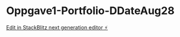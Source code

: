 # Oppgave1-Portfolio-DDateAug28

[Edit in StackBlitz next generation editor ⚡️](https://stackblitz.com/~/github.com/enwkurs/Oppgave1-Portfolio-DDateAug28)